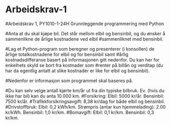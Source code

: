 # Arbeidskrav-1
#Arbeidskrav 1, PY1010-1-24H Grunnleggende programmering med Python

#Anta at du skal kjøpe bil. Det står mellom elbil og bensinbil, og du ønsker å sammenlikne de årlige kostnadene ved elbil #sammenliknet med bensinbil.

#Lag et Python-program som beregner og presenterer (i konsollen) de årlige totalkostnadene for elbil og for bensinbil samt #årlig kostnadsdifferanse basert på informasjonen gitt nedenfor. Du kan her for enkelhets skyld se bort fra kostnader som #renter på billån og verditap (du har da egentlig antatt at slike kostnader er like for elbil og bensinbil).

#Nedenfor er informasjon som programmet skal baseres på.

#Du kan selv velge antall kjørte km/år ut fra din typiske bilbruk. Ev. (hvis du ikke har bil) kan du anta 10.000 km.
#Forsikring: Elbil: 5000 kr/år. Bensinbil: 7500 kr/år.
#Trafikkforsikringsavgift: 8,38 kr/dag for både elbil og bensinbil.
#Drivstoffbruk: Elbil: 0,2 kWh/km. Strømpris (antar kun hjemmelading): 2.00 kr/kWh. Bensinbil: 1,0 kr/km.
#Bomavgift: Elbil: 0,1 kr/km. Bensinbil: 0,3 kr/km.



